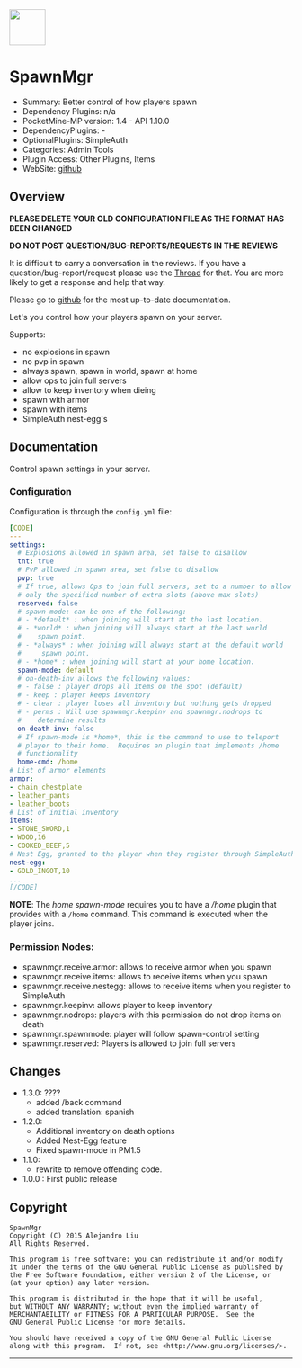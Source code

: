 <img src="https://raw.githubusercontent.com/alejandroliu/pocketmine-plugins/master/Media/spawnicon.png" style="width:64px;height:64px" width="64" height="64"/>

SpawnMgr
=======

* Summary: Better control of how players spawn
* Dependency Plugins: n/a
* PocketMine-MP version: 1.4 - API 1.10.0
* DependencyPlugins: -
* OptionalPlugins: SimpleAuth
* Categories: Admin Tools
* Plugin Access: Other Plugins, Items
* WebSite: [github](https://github.com/alejandroliu/pocketmine-plugins/tree/master/SpawnMgr)

Overview
--------

**PLEASE DELETE YOUR OLD CONFIGURATION FILE AS THE FORMAT HAS BEEN CHANGED**

**DO NOT POST QUESTION/BUG-REPORTS/REQUESTS IN THE REVIEWS**

It is difficult to carry a conversation in the reviews.  If you have a
question/bug-report/request please use the
[Thread](http://forums.pocketmine.net/plugins/spawnmgr.1141/)
for that.  You are more likely to get a response and help that way.

Please go to
[github](https://github.com/alejandroliu/pocketmine-plugins/tree/master/KillRate)
for the most up-to-date documentation.

Let's you control how your players spawn on your server.

Supports:

* no explosions in spawn
* no pvp in spawn
* always spawn, spawn in world, spawn at home
* allow ops to join full servers
* allow to keep inventory when dieing
* spawn with armor
* spawn with items
* SimpleAuth nest-egg's

Documentation
-------------

Control spawn settings in your server.

### Configuration

Configuration is through the `config.yml` file:

~~~YAML
[CODE]
---
settings:
  # Explosions allowed in spawn area, set false to disallow
  tnt: true
  # PvP allowed in spawn area, set false to disallow
  pvp: true
  # If true, allows Ops to join full servers, set to a number to allow
  # only the specified number of extra slots (above max slots)
  reserved: false
  # spawn-mode: can be one of the following:
  # - *default* : when joining will start at the last location.
  # - *world* : when joining will always start at the last world
  #    spawn point.
  # - *always* : when joining will always start at the default world
  #     spawn point.
  # - *home* : when joining will start at your home location.
  spawn-mode: default
  # on-death-inv allows the following values:
  # - false : player drops all items on the spot (default)
  # - keep : player keeps inventory
  # - clear : player loses all inventory but nothing gets dropped
  # - perms : Will use spawnmgr.keepinv and spawnmgr.nodrops to
  #    determine results
  on-death-inv: false
  # If spawn-mode is *home*, this is the command to use to teleport
  # player to their home.  Requires an plugin that implements /home
  # functionality
  home-cmd: /home
# List of armor elements
armor:
- chain_chestplate
- leather_pants
- leather_boots
# List of initial inventory
items:
- STONE_SWORD,1
- WOOD,16
- COOKED_BEEF,5
# Nest Egg, granted to the player when they register through SimpleAuth
nest-egg:
- GOLD_INGOT,10
...
[/CODE]
~~~

**NOTE**: The *home* *spawn-mode* requires you to have a */home*
plugin that provides with a `/home` command.  This command is executed
when the player joins.

### Permission Nodes:

* spawnmgr.receive.armor: allows to receive armor when you spawn
* spawnmgr.receive.items: allows to receive items when you spawn
* spawnmgr.receive.nestegg: allows to receive items when you register
  to SimpleAuth
* spawnmgr.keepinv: allows player to keep inventory
* spawnmgr.nodrops: players with this permission do not drop items on death
* spawnmgr.spawnmode: player will follow spawn-control setting
* spawnmgr.reserved: Players is allowed to join full servers

Changes
-------
* 1.3.0: ????
  * added /back command
  * added translation: spanish
* 1.2.0:
  * Additional inventory on death options
  * Added Nest-Egg feature
  * Fixed spawn-mode in PM1.5
* 1.1.0:
  * rewrite to remove offending code.
* 1.0.0 : First public release

Copyright
---------

    SpawnMgr
    Copyright (C) 2015 Alejandro Liu
    All Rights Reserved.

    This program is free software: you can redistribute it and/or modify
    it under the terms of the GNU General Public License as published by
    the Free Software Foundation, either version 2 of the License, or
    (at your option) any later version.

    This program is distributed in the hope that it will be useful,
    but WITHOUT ANY WARRANTY; without even the implied warranty of
    MERCHANTABILITY or FITNESS FOR A PARTICULAR PURPOSE.  See the
    GNU General Public License for more details.

    You should have received a copy of the GNU General Public License
    along with this program.  If not, see <http://www.gnu.org/licenses/>.

* * *
